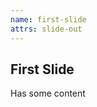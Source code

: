 ```yaml
---
name: first-slide
attrs: slide-out
---
```


<h2 fit uppercase color="--primary">First Slide</h2>

Has some content
